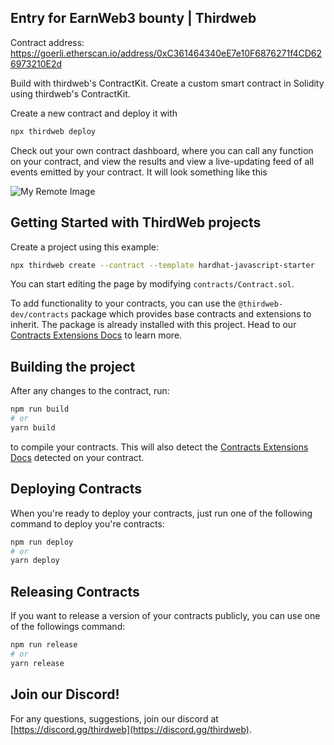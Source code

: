 ## Entry for EarnWeb3 bounty | Thirdweb

Contract address: https://goerli.etherscan.io/address/0xC361464340eE7e10F6876271f4CD626973210E2d

Build with thirdweb's ContractKit. Create a custom smart contract in Solidity using thirdweb's ContractKit. 

Create a new contract and deploy it with 
```bash
npx thirdweb deploy
```
Check out your own contract dashboard, where you can call any function on your contract, and view the results and view a live-updating feed of all events emitted by your contract. 
It will look something like this

![My Remote Image](https://i.imgur.com/Wa3bbk3.png)

## Getting Started with ThirdWeb projects

Create a project using this example:

```bash
npx thirdweb create --contract --template hardhat-javascript-starter
```

You can start editing the page by modifying `contracts/Contract.sol`.

To add functionality to your contracts, you can use the `@thirdweb-dev/contracts` package which provides base contracts and extensions to inherit. The package is already installed with this project. Head to our [Contracts Extensions Docs](https://portal.thirdweb.com/thirdweb-deploy/contract-extensions) to learn more.

## Building the project

After any changes to the contract, run:

```bash
npm run build
# or
yarn build
```

to compile your contracts. This will also detect the [Contracts Extensions Docs](https://portal.thirdweb.com/thirdweb-deploy/contract-extensions) detected on your contract.

## Deploying Contracts

When you're ready to deploy your contracts, just run one of the following command to deploy you're contracts:

```bash
npm run deploy
# or
yarn deploy
```

## Releasing Contracts

If you want to release a version of your contracts publicly, you can use one of the followings command:

```bash
npm run release
# or
yarn release
```

## Join our Discord!

For any questions, suggestions, join our discord at [https://discord.gg/thirdweb](https://discord.gg/thirdweb).
